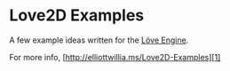 Love2D Examples
======

A few example ideas written for the [Löve Engine][0].

For more info, [http://elliottwillia.ms/Love2D-Examples][1]

[0]: http://www.love2d.org
[1]: http://elliottwillia.ms/Love2D-Examples